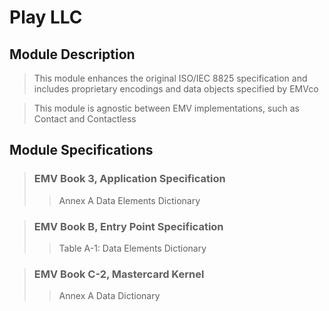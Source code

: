 ﻿# Play LLC

## Module Description

>This module enhances the original ISO/IEC 8825 specification and includes proprietary encodings and data objects specified by EMVco
 
>This module is agnostic between EMV implementations, such as Contact and Contactless
## Module Specifications

> ### EMV Book 3, Application Specification
>> Annex A Data Elements Dictionary

> ### EMV Book B, Entry Point Specification
>> Table A-1: Data Elements Dictionary

> ### EMV Book C-2, Mastercard Kernel
>> Annex A Data Dictionary